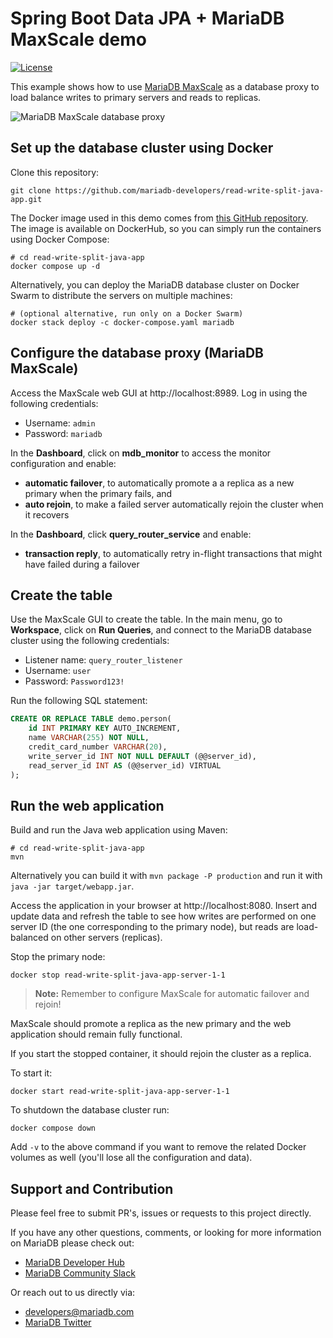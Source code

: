 # Spring Boot Data JPA + MariaDB MaxScale demo

[![License](https://img.shields.io/badge/License-MIT-blue.svg?style=plastic)](https://opensource.org/licenses/MIT)

This example shows how to use [MariaDB MaxScale](https://mariadb.com/docs/products/mariadb-maxscale/) as a database proxy to load balance writes to
primary servers and reads to replicas.

![MariaDB MaxScale database proxy](https://repository-images.githubusercontent.com/558545499/2696d4ed-f270-4ef5-9c97-7516e7ac6f2c)

## Set up the database cluster using Docker

Clone this repository:

```shell
git clone https://github.com/mariadb-developers/read-write-split-java-app.git
```

The Docker image used in this demo comes from [this GitHub repository](https://github.com/alejandro-du/mariadb-docker-deployments.git). The image is available on DockerHub, so you can simply run the containers using Docker Compose:

```shell
# cd read-write-split-java-app
docker compose up -d
```

Alternatively, you can deploy the MariaDB database cluster on Docker Swarm to distribute the servers on multiple machines:

```shell
# (optional alternative, run only on a Docker Swarm)
docker stack deploy -c docker-compose.yaml mariadb
```

## Configure the database proxy (MariaDB MaxScale)

Access the MaxScale web GUI at http://localhost:8989. Log in using the following credentials:

* Username: `admin`
* Password: `mariadb`

In the **Dashboard**, click on **mdb_monitor** to access the monitor configuration and enable:

 * **automatic failover**, to automatically promote a a replica as a new primary when the primary fails, and
 * **auto rejoin**, to make a failed server automatically rejoin the cluster when it recovers

In the **Dashboard**, click **query_router_service** and enable:

 * **transaction reply**, to automatically retry in-flight transactions that might have failed during a failover

## Create the table

Use the MaxScale GUI to create the table. In the main menu, go to **Workspace**, click on **Run Queries**, and connect to the MariaDB database cluster using the following credentials:

* Listener name: `query_router_listener`
* Username: `user`
* Password: `Password123!`

Run the following SQL statement:

```sql
CREATE OR REPLACE TABLE demo.person(
    id INT PRIMARY KEY AUTO_INCREMENT,
    name VARCHAR(255) NOT NULL,
    credit_card_number VARCHAR(20),
    write_server_id INT NOT NULL DEFAULT (@@server_id),
    read_server_id INT AS (@@server_id) VIRTUAL
);
```

## Run the web application

Build and run the Java web application using Maven:

```shell
# cd read-write-split-java-app
mvn
```

Alternatively you can build it with `mvn package -P production` and run it with `java -jar target/webapp.jar`.

Access the application in your browser at http://localhost:8080. Insert and update data and refresh the table to see how writes are performed on one server ID (the one corresponding to the primary node), but reads are load-balanced on other servers (replicas).

Stop the primary node:

```shell
docker stop read-write-split-java-app-server-1-1
```

> **Note:** Remember to configure MaxScale for automatic failover and rejoin!

MaxScale should promote a replica as the new primary and the web application should remain fully functional.

If you start the stopped container, it should rejoin the cluster as a replica.

To start it:

```shell
docker start read-write-split-java-app-server-1-1
```

To shutdown the database cluster run:

```shell
docker compose down
```

Add `-v` to the above command if you want to remove the related Docker volumes as well (you'll lose all the configuration and data).

## Support and Contribution

Please feel free to submit PR's, issues or requests to this project
directly.

If you have any other questions, comments, or looking for more information
on MariaDB please check out:

* [MariaDB Developer Hub](https://mariadb.com/developers)
* [MariaDB Community Slack](https://r.mariadb.com/join-community-slack)

Or reach out to us directly via:

* [developers@mariadb.com](mailto:developers@mariadb.com)
* [MariaDB Twitter](https://twitter.com/mariadb)
